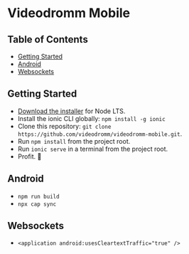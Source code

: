 # Videodromm Mobile

## Table of Contents
- [Getting Started](#getting-started)
- [Android](#Android)
- [Websockets](#Websockets)

## Getting Started

* [Download the installer](https://nodejs.org/) for Node LTS.
* Install the ionic CLI globally: `npm install -g ionic`
* Clone this repository: `git clone https://github.com/videodromm/videodromm-mobile.git`.
* Run `npm install` from the project root.
* Run `ionic serve` in a terminal from the project root.
* Profit. :tada:

## Android
* `npm run build`
* `npx cap sync`

## Websockets
* `<application android:usesCleartextTraffic="true" />`
